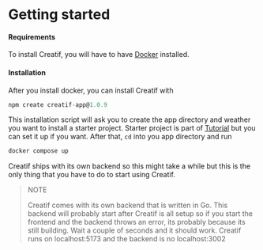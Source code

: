 # Getting started

#### Requirements

To install Creatif, you will have to have [Docker](https://docs.docker.com/engine/install/) 
installed.

#### Installation

After you install docker, you can install Creatif with

````javascript
npm create creatif-app@1.0.9
````

This installation script will ask you to create the app directory and weather you
want to install a starter project. Starter project is part of [Tutorial](tutorial)
but you can set it up if you want. After that, `cd` into you app directory and
run 

````javascript
docker compose up
````

Creatif ships with its own backend so this might take a while but this is the only
thing that you have to do to start using Creatif.

> NOTE
> 
> Creatif comes with its own backend that is written in Go. This backend will probably 
> start after Creatif is all setup so if you start the frontend and the backend throws an error,
> its probably because its still building. Wait a couple of seconds and it should work.
> Creatif runs on localhost:5173 and the backend is no localhost:3002